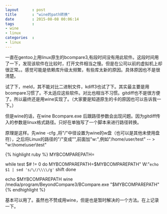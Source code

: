 ```yaml
---
layout      : post
title       : "wine的path转换"
date        : 2015-08-08 00:06:14
tags        : 
- wine
- linux 
categories  : 
- linux
---
```


  一直在gentoo上用linux原生的bcompare3,有段时间没有用此软件。这段时间用了一下，发现该软件在比较时，打开文件相当之慢。但是在公司以前的虚拟机上却很正常。。感觉可能是依赖库升级太频繁，有些库太新的原因。具体原因也不是很清楚。

  试了下，meld，其不能对比二进制文件，kdiff3也试了下。其实最主要是用bcompare习惯了。不太适应这些软件。对比也相当不习惯。gitdiff也不是很方便了。所以最终还是用wine实现了。（大家要是知道原生的卡的原因也可以告诉我一下。）

  但是wine的话，在wine Bcompare.exe 后跟路径参数会出现问题。因为gitdiff传入的参数是linux格式路径。只好在单独写了一个脚本来进行路径转换。

  原理是这样。先wine -cfg ,将"/"中径设置为wine的w盘（也可以是其他未使用盘符），之后将Linux的路径的"/"变成"\",前面加"w:",例如"/home/user/test" -- > "w:\home\user\test"

{% highlight ruby %}
MYBCOMPAREPATH=

while test $# != 0
do
    MYBCOMPAREPATH=$MYBCOMPAREPATH" W:"`echo $1 | sed 's/\//\\\\/g'`
    shift
done

echo $MYBCOMPAREPATH
wine /media/program/BeyondCompare3/BCompare.exe "$MYBCOMPAREPATH" 
{% endhighlight %}

  基本可以用了。虽然也不赞成用wine，但是也是暂时解决的一个方法。在上记录一下。
